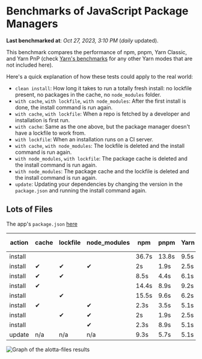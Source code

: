 # Benchmarks of JavaScript Package Managers

**Last benchmarked at**: _Oct 27, 2023, 3:10 PM_ (_daily_ updated).

This benchmark compares the performance of npm, pnpm, Yarn Classic, and Yarn PnP (check [Yarn's benchmarks](https://yarnpkg.com/benchmarks) for any other Yarn modes that are not included here).

Here's a quick explanation of how these tests could apply to the real world:

- `clean install`: How long it takes to run a totally fresh install: no lockfile present, no packages in the cache, no `node_modules` folder.
- `with cache`, `with lockfile`, `with node_modules`: After the first install is done, the install command is run again.
- `with cache`, `with lockfile`: When a repo is fetched by a developer and installation is first run.
- `with cache`: Same as the one above, but the package manager doesn't have a lockfile to work from.
- `with lockfile`: When an installation runs on a CI server.
- `with cache`, `with node_modules`: The lockfile is deleted and the install command is run again.
- `with node_modules`, `with lockfile`: The package cache is deleted and the install command is run again.
- `with node_modules`: The package cache and the lockfile is deleted and the install command is run again.
- `update`: Updating your dependencies by changing the version in the `package.json` and running the install command again.

## Lots of Files

The app's `package.json` [here](https://github.com/pnpm/pnpm.io/blob/main/benchmarks/fixtures/alotta-files/package.json)

| action  | cache | lockfile | node_modules| npm | pnpm | Yarn | Yarn PnP |
| ---     | ---   | ---      | ---         | --- | ---  | ---  | ---      |
| install |       |          |             | 36.7s | 13.8s | 9.5s | 5.5s |
| install | ✔     | ✔        | ✔           | 2s | 1.9s | 2.5s | n/a |
| install | ✔     | ✔        |             | 8.5s | 4.4s | 6.1s | 2.1s |
| install | ✔     |          |             | 14.4s | 8.9s | 9.2s | 4.6s |
| install |       | ✔        |             | 15.5s | 9.6s | 6.2s | 2.1s |
| install | ✔     |          | ✔           | 2.3s | 3.5s | 5.1s | n/a |
| install |       | ✔        | ✔           | 2s | 1.9s | 2.5s | n/a |
| install |       |          | ✔           | 2.3s | 8.9s | 5.1s | n/a |
| update  | n/a | n/a | n/a | 9.3s | 5.7s | 5.1s | 4.9s |

<img alt="Graph of the alotta-files results" src="/img/benchmarks/alotta-files.svg" />